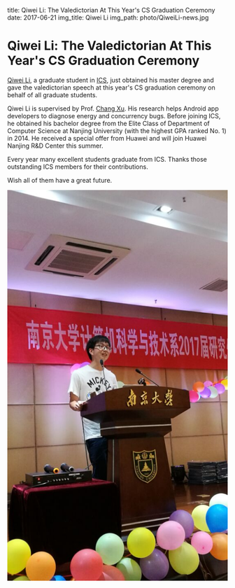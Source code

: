 title: Qiwei Li: The Valedictorian At This Year's CS Graduation Ceremony
date: 2017-06-21
img_title: Qiwei Li
img_path: photo/QiweiLi-news.jpg



# Qiwei Li: The Valedictorian At This Year's CS Graduation Ceremony

[Qiwei Li](http://moon.nju.edu.cn/people/qwli), a graduate student in [ICS](http://moon.nju.edu.cn), just obtained his master degree and gave the valedictorian speech at this year's CS graduation ceremony on behalf of all graduate students.



Qiwei Li is supervised by Prof. [Chang Xu](http://cs.nju.edu.cn/changxu). His research helps Android app developers to diagnose energy and concurrency bugs.
Before joining ICS, he obtained his bachelor degree from the Elite Class of Department of Computer Science at Nanjing University (with the highest GPA ranked No. 1) in 2014.
He received a special offer from Huawei and will join Huawei Nanjing R&D Center this summer.

Every year many excellent students graduate from ICS.
Thanks those outstanding ICS members for their contributions.

Wish all of them have a great future.


<img class="img-responsive" style="margin:0 auto;" src="qiweili.jpg" alt="Qiwei Li"/>

